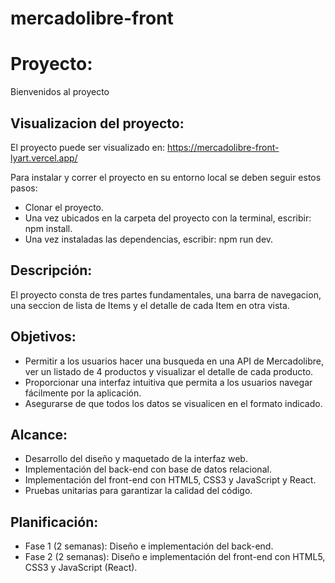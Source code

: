 # mercadolibre-front

# Proyecto: 

Bienvenidos al proyecto

## Visualizacion del proyecto: 
El proyecto puede ser visualizado en: https://mercadolibre-front-lyart.vercel.app/

Para instalar y correr el proyecto en su entorno local se deben seguir estos pasos:
- Clonar el proyecto.
- Una vez ubicados en la carpeta del proyecto con la terminal, escribir: npm install.
- Una vez instaladas las dependencias, escribir: npm run dev.
## Descripción: 
El proyecto consta de tres partes fundamentales, una barra de navegacion, una seccion de lista de Items y el detalle de cada Item en otra vista.

## Objetivos:  
- Permitir a los usuarios hacer una busqueda en una API de Mercadolibre, ver un listado de 4 productos y visualizar el detalle de cada producto. 
- Proporcionar una interfaz intuitiva que permita a los usuarios navegar fácilmente por la aplicación.  
- Asegurarse de que todos los datos se visualicen en el formato indicado.  

 ## Alcance: 

 - Desarrollo del diseño y maquetado de la interfaz web.  
 - Implementación del back-end con base de datos relacional.  
 - Implementación del front-end con HTML5, CSS3 y JavaScript y React.  
 - Pruebas unitarias para garantizar la calidad del código.  

 ## Planificación: 

 - Fase 1 (2 semanas): Diseño e implementación del back-end.  
 - Fase 2 (2 semanas): Diseño e implementación del front-end con HTML5, CSS3 y JavaScript (React).  
